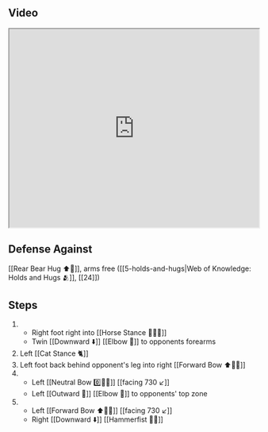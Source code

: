 ## Video

<iframe src="https://www.youtube.com/embed/kRBlmnNAyl8" width="100%" height="400"></iframe>

## Defense Against

[[Rear Bear Hug ⬆️🐻]], arms free ([[5-holds-and-hugs|Web of Knowledge: Holds and Hugs 🫂]], [[24]])

## Steps

1. - Right foot right into [[Horse Stance 🏇🧍‍♂️]]
    - Twin [[Downward ⬇️]] [[Elbow 💪]] to opponents forearms
3. Left [[Cat Stance 🐈]]
4. Left foot back behind opponent's leg into right [[Forward Bow ⬆️🧍‍♂️]] 
5. - Left [[Neutral Bow 0️⃣🧍‍♂️]] [[facing 730 ↙️]]
    - Left [[Outward 🔼]] [[Elbow 💪]] to opponents' top zone
6. - Left [[Forward Bow ⬆️🧍‍♂️]] [[facing 730 ↙️]]
    - Right [[Downward ⬇️]] [[Hammerfist 🔨✊]]